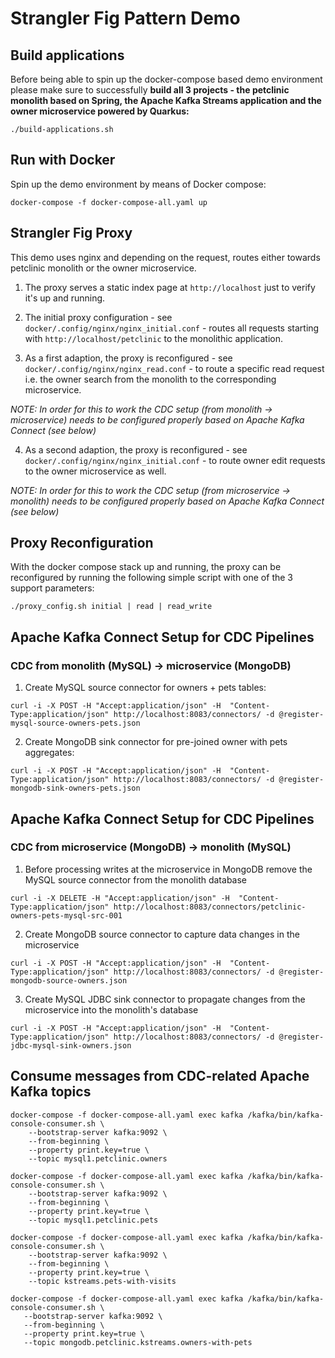 # Strangler Fig Pattern Demo

## Build applications

Before being able to spin up the docker-compose based demo environment please make sure to successfully **build all 3 projects - the petclinic monolith based on Spring, the Apache Kafka Streams application and the owner microservice powered by Quarkus:**

```
./build-applications.sh
```

## Run with Docker

Spin up the demo environment by means of Docker compose:

```
docker-compose -f docker-compose-all.yaml up
```

## Strangler Fig Proxy

This demo uses nginx and depending on the request, routes either towards petclinic monolith or the owner microservice.

1. The proxy serves a static index page at `http://localhost` just to verify it's up and running.

2. The initial proxy configuration - see `docker/.config/nginx/nginx_initial.conf` - routes all requests starting with `http://localhost/petclinic` to the monolithic application.

3. As a first adaption, the proxy is reconfigured - see `docker/.config/nginx/nginx_read.conf` - to route a specific read request i.e. the owner search from the monolith to the corresponding microservice.

_NOTE: In order for this to work the CDC setup (from monolith -> microservice) needs to be configured properly based on Apache Kafka Connect (see below)_

4. As a second adaption, the proxy is reconfigured - see `docker/.config/nginx/nginx_initial.conf` - to route owner edit requests to the owner microservice as well.

_NOTE: In order for this to work the CDC setup (from microservice -> monolith) needs to be configured properly based on Apache Kafka Connect (see below)_

## Proxy Reconfiguration

With the docker compose stack up and running, the proxy can be reconfigured by running the following simple script with one of the 3 support parameters:

```
./proxy_config.sh initial | read | read_write
```

## Apache Kafka Connect Setup for CDC Pipelines

### CDC from monolith (MySQL) -> microservice (MongoDB)

1. Create MySQL source connector for owners + pets tables:

```
curl -i -X POST -H "Accept:application/json" -H  "Content-Type:application/json" http://localhost:8083/connectors/ -d @register-mysql-source-owners-pets.json
```

2. Create MongoDB sink connector for pre-joined owner with pets aggregates:

```
curl -i -X POST -H "Accept:application/json" -H  "Content-Type:application/json" http://localhost:8083/connectors/ -d @register-mongodb-sink-owners-pets.json
```

## Apache Kafka Connect Setup for CDC Pipelines

### CDC from microservice (MongoDB) -> monolith (MySQL)

1. Before processing writes at the microservice in MongoDB remove the MySQL source connector from the monolith database

```
curl -i -X DELETE -H "Accept:application/json" -H  "Content-Type:application/json" http://localhost:8083/connectors/petclinic-owners-pets-mysql-src-001
```

2. Create MongoDB source connector  to capture data changes in the microservice

```
curl -i -X POST -H "Accept:application/json" -H  "Content-Type:application/json" http://localhost:8083/connectors/ -d @register-mongodb-source-owners.json
```

3. Create MySQL JDBC sink connector  to propagate changes from the microservice into the monolith's database

```
curl -i -X POST -H "Accept:application/json" -H  "Content-Type:application/json" http://localhost:8083/connectors/ -d @register-jdbc-mysql-sink-owners.json
```

## Consume messages from CDC-related Apache Kafka topics

```
docker-compose -f docker-compose-all.yaml exec kafka /kafka/bin/kafka-console-consumer.sh \
    --bootstrap-server kafka:9092 \
    --from-beginning \
    --property print.key=true \
    --topic mysql1.petclinic.owners
```

```
docker-compose -f docker-compose-all.yaml exec kafka /kafka/bin/kafka-console-consumer.sh \
    --bootstrap-server kafka:9092 \
    --from-beginning \
    --property print.key=true \
    --topic mysql1.petclinic.pets
```

```
docker-compose -f docker-compose-all.yaml exec kafka /kafka/bin/kafka-console-consumer.sh \
    --bootstrap-server kafka:9092 \
    --from-beginning \
    --property print.key=true \
    --topic kstreams.pets-with-visits
 ```

 ```
docker-compose -f docker-compose-all.yaml exec kafka /kafka/bin/kafka-console-consumer.sh \
    --bootstrap-server kafka:9092 \
    --from-beginning \
    --property print.key=true \
    --topic mongodb.petclinic.kstreams.owners-with-pets
```

